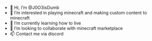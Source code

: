 - 👋 Hi, I’m @J0O3isDumb
- 👀 I’m interested in playing minecraft and making custom content to minecraft
- 🌱 I’m currently learning how to live 
- 💞️ I’m looking to collaborate with minecraft marketplace
- 📫 Contact me via discord 

<!---
J0O3isDumb/J0O3isDumb is a ✨ special ✨ repository because its `README.md` (this file) appears on your GitHub profile.
You can click the Preview link to take a look at your changes.
--->
